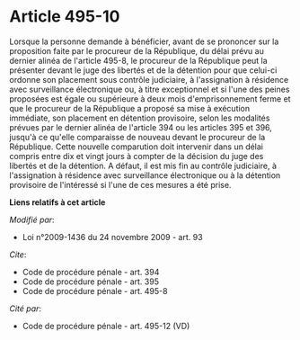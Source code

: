 # Article 495-10

Lorsque la personne demande à bénéficier, avant de se prononcer sur la proposition faite par le procureur de la République,
du délai prévu au dernier alinéa de l'article 495-8, le procureur de la République peut la présenter devant le juge des
libertés et de la détention pour que celui-ci ordonne son placement sous contrôle judiciaire, à l'assignation à résidence
avec surveillance électronique ou, à titre exceptionnel et si l'une des peines proposées est égale ou supérieure à deux mois
d'emprisonnement ferme et que le procureur de la République a proposé sa mise à exécution immédiate, son placement en
détention provisoire, selon les modalités prévues par le dernier alinéa de l'article 394 ou les articles 395 et 396, jusqu'à
ce qu'elle comparaisse de nouveau devant le procureur de la République. Cette nouvelle comparution doit intervenir dans un
délai compris entre dix et vingt jours à compter de la décision du juge des libertés et de la détention. A défaut, il est mis
fin au contrôle judiciaire, à l'assignation à résidence avec surveillance électronique ou à la détention provisoire de
l'intéressé si l'une de ces mesures a été prise.

**Liens relatifs à cet article**

_Modifié par_:

  - Loi n°2009-1436 du 24 novembre 2009 - art. 93

_Cite_:

  - Code de procédure pénale - art. 394
  - Code de procédure pénale - art. 395
  - Code de procédure pénale - art. 495-8

_Cité par_:

  - Code de procédure pénale - art. 495-12 (VD)
